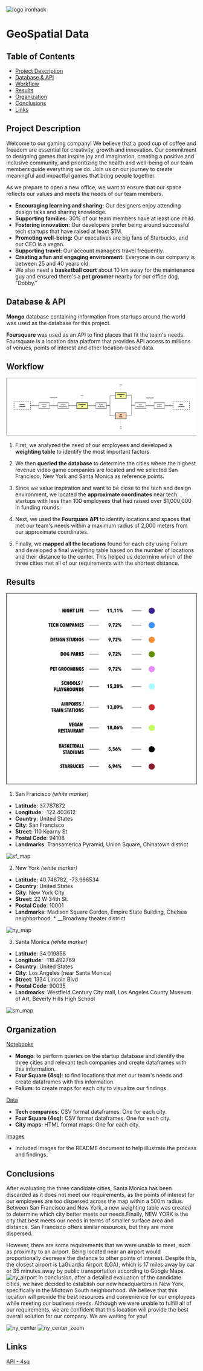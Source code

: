 <img src="https://www.emagister.com/assets/es/logos/centro/id/136150/size/l.jpg" alt="logo ironhack" style="width:150px;height:100px;">

# GeoSpatial Data



## Table of Contents

- [Project Description](#project-description)
- [Database & API](#database)
- [Workflow](#workflow)
- [Results](#results)
- [Organization](#organization)
- [Conclusions](#conclusions)
- [Links](#links)

## Project Description
Welcome to our gaming company! We believe that a good cup of coffee and freedom are essential for creativity, growth and innovation. Our commitment to designing games that inspire joy and imagination, creating a positive and inclusive community, and prioritizing the health and well-being of our team members guide everything we do. Join us on our journey to create meaningful and impactful games that bring people together.

As we prepare to open a new office, we want to ensure that our space reflects our values and meets the needs of our team members.

* __Encouraging learning and sharing:__ Our designers enjoy attending design talks and sharing knowledge. 
* __Supporting families:__ 30% of our team members have at least one child. 
* __Fostering innovation:__ Our developers prefer being around successful tech startups that have raised at least $1M. 
* __Promoting well-being:__ Our executives are big fans of Starbucks, and our CEO is a vegan. 
* __Supporting travel:__ Our account managers travel frequently. 
* __Creating a fun and engaging environment:__ Everyone in our company is between 25 and 40 years old. 
* We also need a __basketball court__ about 10 km away for the maintenance guy and ensured there's a __pet groomer__ nearby for our office dog, "Dobby."



## Database & API
__Mongo__ database containing information from startups around the world was used as the database for this project. 

__Foursquare__ was used as an API to find places that fit the team's needs. Foursquare is a location data platform that provides API access to millions of venues, points of interest and other location-based data. 


## Workflow

![wf](/images/workflow.jpg)

01. First, we analyzed the need of our employees and developed a __weighting table__ to identify the most important factors.

02. We then __queried the database__ to determine the cities where the highest revenue video game companies are located and we selected San Francisco, New York and Santa Monica as reference points.

03. Since we value inspiration and want to be close to the tech and design environment, we located the __approximate coordinates__ near tech startups with less than 100 employees that had raised over $1,000,000 in funding rounds.

04. Next, we used the __Fourquare API__ to identify locations and spaces that met our team's needs within a maximum radius of 2,000 meters from our approximate coordinates.

5. Finally, we __mapped all the locations__ found for each city using Folium and developed a final weighting table based on the number of locations and their distance to the center. This helped us determine which of the three cities met all of our requirements with the shortest distance.

## Results
![cat](/images/categories.jpg)

01. San Francisco *(white marker)*
* __Latitude__: 37.787872
* __Longitude__: -122.403612
* __Country__: United States
* __City__: San Francisco
* __Street__: 110 Kearny St
* __Postal Code__: 94108
* __Landmarks__: Transamerica Pyramid, Union Square, Chinatown district

![sf_map](/images/sf_map.jpg)

02. New York *(white marker)*
* __Latitude__: 40.748782, -73.986534
* __Country__: United States
* __City__: New York City
* __Street__: 22 W 34th St.
* __Postal Code__: 10001
* __Landmarks__: Madison Square Garden, Empire State Building, Chelsea neighborhood, * __Broadway theater district

![ny_map](/images/ny_map.jpg)

03. Santa Monica *(white marker)*
* __Latitude__:  34.019858
* __Longitude__: -118.492769
* __Country__: United States
* __City__: Los Angeles (near Santa Monica)
* __Street__: 1334 Lincoln Blvd
* __Postal Code__: 90035
* __Landmarks__: Westfield Century City mall, Los Angeles County Museum of Art, Beverly Hills High School

![sm_map](/images/sm_map.jpg)

## Organization
<u>Notebooks</u>
 * __Mongo__: to perform queries on the startup database and identify the three cities and relevant tech companies and create dataframes with this information.
 * __Four Square (4sq)__: to find locations that met our team's needs and create dataframes with this information. 
* __Folium__: to create maps for each city to visualize our findings.

<u>Data</u>
 * __Tech companies__: CSV format dataframes. One for each city.
 * __Four Square (4sq)__: CSV format dataframes. One for each city.
 * __City maps__: HTML format maps</u>: One for each city.

<u>Images</u>
* Included images for the README document to help illustrate the process and findings.


## Conclusions
After evaluating the three candidate cities, Santa Monica has been discarded as it does not meet our requirements, as the points of interest for our employees are too dispersed across the map within a 500m radius. Between San Francisco and New York, a new weighting table was created to determine which city better meets our needs.Finally, NEW YORK is the city that best meets our needs in terms of smaller surface area and distance. San Francisco offers similar resources, but they are more dispersed. 

However, there are some requirements that we were unable to meet, such as proximity to an airport. Being located near an airport would proportionally decrease the distance to other points of interest. Despite this, the closest airport is LaGuardia Airport (LGA), which is 17 miles away by car or 35 minutes away by public transportation according to Google Maps.
![ny_airport](/images/ny_airport.jpg)
In conclusion, after a detailed evaluation of the candidate cities, we have decided to establish our new headquarters in New York, specifically in the Midtown South neighborhood. We believe that this location will provide the best resources and convenience for our employees while meeting our business needs. Although we were unable to fulfill all of our requirements, we are confident that this location will provide the best overall solution for our company. We are waiting for you!

![ny_center](/images/ny_center.jpg)
![ny_center_zoom](/images/ny_center_zoom.jpg)


## Links
[API - 4sq](https://foursquare.com/)



